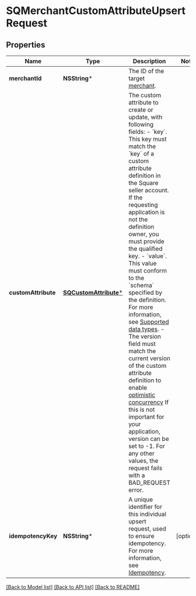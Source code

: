 # SQMerchantCustomAttributeUpsertRequest

## Properties
Name | Type | Description | Notes
------------ | ------------- | ------------- | -------------
**merchantId** | **NSString*** | The ID of the target [merchant](https://developer.squareup.com/reference/square_2023-10-18/objects/Merchant). | 
**customAttribute** | [**SQCustomAttribute***](SQCustomAttribute.md) | The custom attribute to create or update, with following fields: - &#x60;key&#x60;. This key must match the &#x60;key&#x60; of a custom attribute definition in the Square seller account. If the requesting application is not the definition owner, you must provide the qualified key. - &#x60;value&#x60;. This value must conform to the &#x60;schema&#x60; specified by the definition. For more information, see [Supported data types](https://developer.squareup.com/docs/devtools/customattributes/overview#supported-data-types). - The version field must match the current version of the custom attribute definition to enable [optimistic concurrency](https://developer.squareup.com/docs/build-basics/common-api-patterns/optimistic-concurrency) If this is not important for your application, version can be set to -1. For any other values, the request fails with a BAD_REQUEST error. | 
**idempotencyKey** | **NSString*** | A unique identifier for this individual upsert request, used to ensure idempotency. For more information, see [Idempotency](https://developer.squareup.com/docs/build-basics/common-api-patterns/idempotency). | [optional] 

[[Back to Model list]](../README.md#documentation-for-models) [[Back to API list]](../README.md#documentation-for-api-endpoints) [[Back to README]](../README.md)


